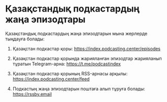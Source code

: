 # Қазақстандық подкастардың жаңа эпизодтары

Қазақстандық подкастардың жаңа эпизодтарын мына жерлерде тыңдауға болады:

1. Қазақстан подкастар қоры: https://index.podcasting.center/episodes

2. Қазақстан подкастар қорында жарияланған эпизодтар жарияланып тұратын Telegram-арна: https://t.me/podcastindex

3. Қазақстан подкастар қорының RSS-арнасы арқылы: https://index.podcasting.center/feed

4. Подкастың жаңа эпизодтарын поштаға алып тұруға болады: https://rssby.email
